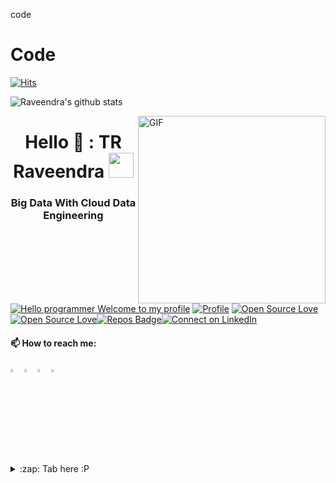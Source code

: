 code
# Code
 
[![Hits](https://hits.seeyoufarm.com/api/count/incr/badge.svg?url=https%3A%2F%2Fgithub.com%2Fraveendratal%2FPysparkTelugu&count_bg=%2379C83D&title_bg=%23555555&icon=&icon_color=%23E7E7E7&title=hits&edge_flat=false)](https://hits.seeyoufarm.com)

![Raveendra's github stats](https://github-readme-stats.vercel.app/api?username=raveendratal&show_icons=true&hide_border=true)



<img align="right" alt="GIF"  width="300px" src="https://github.com/raveendratal/PysparkTelugu/blob/master/images/programming.gif" />

<h1 align="center">Hello 👋  : TR Raveendra <img src="https://github.com/raveendratal/PysparkTelugu/blob/master/images/Developer.gif" width="40px"></h1>
<h3 align="center"> Big Data With Cloud Data Engineering</h3><br>

[![Hello programmer Welcome to my profile](https://img.shields.io/badge/Hello,Programmer!-Welcome<3-brightgreen.svg?style=flat&logo=github)](https://github.com/raveendratal) [![Profile](https://Visitor-badge.glitch.me/badge?page_id=raveendratal.profileviews-badge)](https://github.com/sureshmecad) [![Open Source Love](https://img.shields.io/github/followers/raveendratal?style=social)](https://github.com/sureshmecad?tab=followers)[![Open Source Love](https://badges.frapsoft.com/os/v2/open-source.svg?v=103)](https://github.com/raveendratal)[![Repos Badge](https://badges.pufler.dev/repos/raveendratal)](https://badges.pufler.dev/repos/raveendratal)[![Connect on LinkedIn](https://img.shields.io/badge/--linkedin?label=LinkedIn&logo=LinkedIn&style=social)](https://www.linkedin.com/in/trraveendra/)
<br>
 
  
 
 
  #### 📫 How to reach me:   
  [<img src="https://github.com/sciencepal/sciencepal/blob/master/assets/discord-round.svg" width="3.5%"/>](https://github.com/raveendratal)
  [<img src="https://img.icons8.com/color/48/000000/linkedin.png" width="3.5%"/>](https://https://www.linkedin.com/in/trraveendra/)
  [<img src="https://img.icons8.com/fluent/48/000000/instagram-new.png" width="3.5%"/>](https://www.instagram.com/learningwithravi/?hl=en)
  <a href="mailto:tgrappstech@gmail.com"> <img src="https://img.icons8.com/fluent/48/000000/gmail.png" width="3.5%"/> </a>

</p>
<details>
  <summary>:zap: Tab here :P</summary>
  </details>  
 
